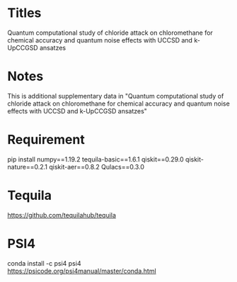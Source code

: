 # Titles
Quantum computational study of chloride attack on chloromethane for chemical accuracy and quantum noise effects with UCCSD and k-UpCCGSD ansatzes

# Notes
This is additional supplementary data in "Quantum computational study of chloride attack on chloromethane for chemical accuracy and quantum noise effects with UCCSD and k-UpCCGSD ansatzes"

# Requirement
pip install numpy==1.19.2 tequila-basic==1.6.1 qiskit==0.29.0 qiskit-nature==0.2.1 qiskit-aer==0.8.2 Qulacs==0.3.0 

# Tequila
https://github.com/tequilahub/tequila

# PSI4
conda install -c psi4 psi4
https://psicode.org/psi4manual/master/conda.html
